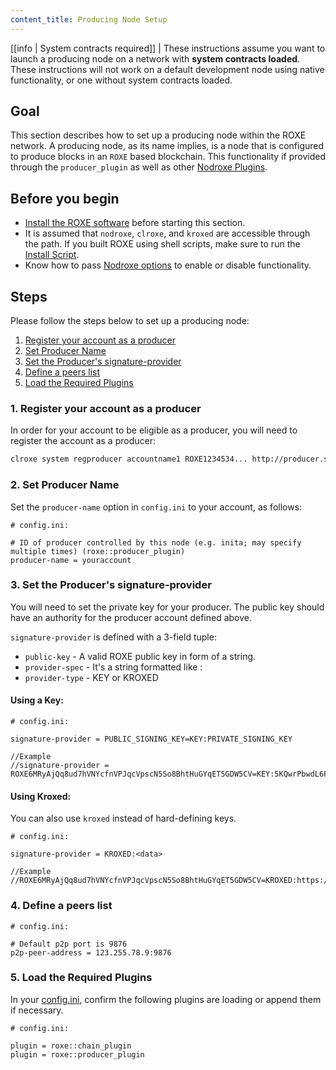 ```yaml
---
content_title: Producing Node Setup
---
```


[[info | System contracts required]]
| These instructions assume you want to launch a producing node on a network with **system contracts loaded**. These instructions will not work on a default development node using native functionality, or one without system contracts loaded.

## Goal

This section describes how to set up a producing node within the ROXE network. A producing node, as its name implies, is a node that is configured to produce blocks in an `ROXE` based blockchain. This functionality if provided through the `producer_plugin` as well as other [Nodroxe Plugins](../../03_plugins/index.md).

## Before you begin

* [Install the ROXE software](../../../00_install/index.md) before starting this section.
* It is assumed that `nodroxe`, `clroxe`, and `kroxed` are accessible through the path. If you built ROXE using shell scripts, make sure to run the [Install Script](../../../00_install/01_build-from-source/01_shell-scripts/03_install-roxe-binaries.md).
* Know how to pass [Nodroxe options](../../02_usage/00_nodroxe-options.md) to enable or disable functionality.

## Steps

Please follow the steps below to set up a producing node:

1. [Register your account as a producer](#1-register-your-account-as-a-producer)
2. [Set Producer Name](#2-set-producer-name)
3. [Set the Producer's signature-provider](#3-set-the-producers-signature-provider)
4. [Define a peers list](#4-define-a-peers-list)
5. [Load the Required Plugins](#5-load-the-required-plugins)

### 1. Register your account as a producer

In order for your account to be eligible as a producer, you will need to register the account as a producer:

```sh
clroxe system regproducer accountname1 ROXE1234534... http://producer.site Antarctica
```

### 2. Set Producer Name

Set the `producer-name` option in `config.ini` to your account, as follows:

```console
# config.ini:

# ID of producer controlled by this node (e.g. inita; may specify multiple times) (roxe::producer_plugin)
producer-name = youraccount
```

### 3. Set the Producer's signature-provider

You will need to set the private key for your producer. The public key should have an authority for the producer account defined above. 

`signature-provider` is defined with a 3-field tuple:
* `public-key` - A valid ROXE public key in form of a string.
* `provider-spec` - It's a string formatted like <provider-type>:<data>
* `provider-type` - KEY or KROXED

#### Using a Key:

```console
# config.ini:

signature-provider = PUBLIC_SIGNING_KEY=KEY:PRIVATE_SIGNING_KEY

//Example
//signature-provider = ROXE6MRyAjQq8ud7hVNYcfnVPJqcVpscN5So8BhtHuGYqET5GDW5CV=KEY:5KQwrPbwdL6PhXujxW37FSSQZ1JiwsST4cqQzDeyXtP79zkvFD3
```

#### Using Kroxed:
You can also use `kroxed` instead of hard-defining keys. 

```console
# config.ini:

signature-provider = KROXED:<data>   

//Example
//ROXE6MRyAjQq8ud7hVNYcfnVPJqcVpscN5So8BhtHuGYqET5GDW5CV=KROXED:https://127.0.0.1:88888
```

### 4. Define a peers list

```console
# config.ini:

# Default p2p port is 9876
p2p-peer-address = 123.255.78.9:9876
```

### 5. Load the Required Plugins

In your [config.ini](../index.md), confirm the following plugins are loading or append them if necessary. 

```console
# config.ini:

plugin = roxe::chain_plugin
plugin = roxe::producer_plugin
```
